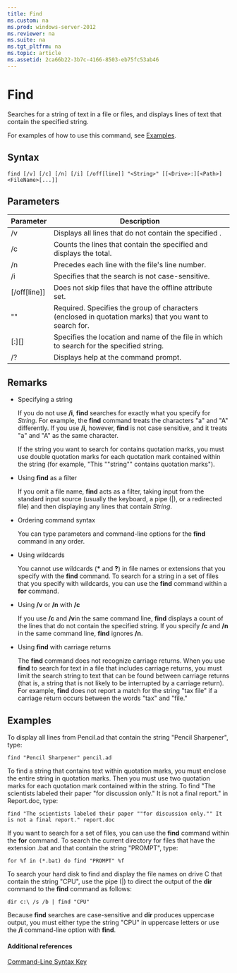 ```yaml
---
title: Find
ms.custom: na
ms.prod: windows-server-2012
ms.reviewer: na
ms.suite: na
ms.tgt_pltfrm: na
ms.topic: article
ms.assetid: 2ca66b22-3b7c-4166-8503-eb75fc53ab46
---
```

# Find
Searches for a string of text in a file or files, and displays lines of text that contain the specified string.

For examples of how to use this command, see [Examples](#BKMK_examples).

## Syntax

```
find [/v] [/c] [/n] [/i] [/off[line]] "<String>" [[<Drive>:][<Path>]<FileName>[...]]
```

## Parameters

|Parameter|Description|
|-------------|---------------|
|\/v|Displays all lines that do not contain the specified <String>.|
|\/c|Counts the lines that contain the specified <String>and displays the total.|
|\/n|Precedes each line with the file's line number.|
|\/i|Specifies that the search is not case\-sensitive.|
|\[\/off\[line\]\]|Does not skip files that have the offline attribute set.|
|"<String>"|Required. Specifies the group of characters \(enclosed in quotation marks\) that you want to search for.|
|\[<Drive>:\]\[<Path>\]<FileName>|Specifies the location and name of the file in which to search for the specified string.|
|\/?|Displays help at the command prompt.|

## Remarks

-   Specifying a string

    If you do not use **\/i**, **find** searches for exactly what you specify for *String*. For example, the **find** command treats the characters "a" and "A" differently. If you use **\/i**, however, **find** is not case sensitive, and it treats "a" and "A" as the same character.

    If the string you want to search for contains quotation marks, you must use double quotation marks for each quotation mark contained within the string \(for example, "This ""string"" contains quotation marks"\).

-   Using **find** as a filter

    If you omit a file name, **find** acts as a filter, taking input from the standard input source \(usually the keyboard, a pipe \(|\), or a redirected file\) and then displaying any lines that contain *String*.

-   Ordering command syntax

    You can type parameters and command\-line options for the **find** command in any order.

-   Using wildcards

    You cannot use wildcards \(**\*** and **?**\) in file names or extensions that you specify with the **find** command. To search for a string in a set of files that you specify with wildcards, you can use the **find** command within a **for** command.

-   Using **\/v** or **\/n** with **\/c**

    If you use **\/c** and **\/v**in the same command line, **find** displays a count of the lines that do not contain the specified string. If you specify **\/c** and **\/n** in the same command line, **find** ignores **\/n**.

-   Using **find** with carriage returns

    The **find** command does not recognize carriage returns. When you use **find** to search for text in a file that includes carriage returns, you must limit the search string to text that can be found between carriage returns \(that is, a string that is not likely to be interrupted by a carriage return\). For example, **find** does not report a match for the string "tax file" if a carriage return occurs between the words "tax" and "file."

## <a name="BKMK_examples"></a>Examples
To display all lines from Pencil.ad that contain the string "Pencil Sharpener", type:

```
find "Pencil Sharpener" pencil.ad
```

To find a string that contains text within quotation marks, you must enclose the entire string in quotation marks. Then you must use two quotation marks for each quotation mark contained within the string. To find "The scientists labeled their paper "for discussion only." It is not a final report." in Report.doc, type:

```
find "The scientists labeled their paper ""for discussion only."" It is not a final report." report.doc
```

If you want to search for a set of files, you can use the **find** command within the **for** command. To search the current directory for files that have the extension .bat and that contain the string "PROMPT", type:

```
for %f in (*.bat) do find "PROMPT" %f 
```

To search your hard disk to find and display the file names on drive C that contain the string "CPU", use the pipe \(|\) to direct the output of the **dir** command to the **find** command as follows:

```
dir c:\ /s /b | find "CPU" 
```

Because **find** searches are case\-sensitive and **dir** produces uppercase output, you must either type the string "CPU" in uppercase letters or use the **\/i** command\-line option with **find**.

#### Additional references
[Command-Line Syntax Key](Command-Line-Syntax-Key.md)



